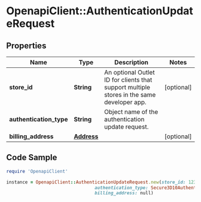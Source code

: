 # OpenapiClient::AuthenticationUpdateRequest

## Properties

Name | Type | Description | Notes
------------ | ------------- | ------------- | -------------
**store_id** | **String** | An optional Outlet ID for clients that support multiple stores in the same developer app. | [optional] 
**authentication_type** | **String** | Object name of the authentication update request. | 
**billing_address** | [**Address**](Address.md) |  | [optional] 

## Code Sample

```ruby
require 'OpenapiClient'

instance = OpenapiClient::AuthenticationUpdateRequest.new(store_id: 12345500000,
                                 authentication_type: Secure3D10AuthenticationUpdateRequest,
                                 billing_address: null)
```


